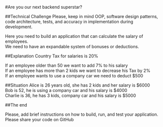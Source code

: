 #Are you our next backend superstar?

##Technical Challenge
Please, keep in mind OOP, software design patterns, code architecture, tests, and accuracy in implementation during development.

Here you need to build an application that can calculate the salary of employees.  
We need to have an expandable system of bonuses or deductions.

##Explanation
Country Tax for salaries is 20%

If an employee older than 50 we want to add 7% to his salary  
If an employee has more than 2 kids we want to decrease his Tax by 2%  
If an employee wants to use a company car we need to deduct $500  

##Situation
Alice is 26 years old, she has 2 kids and her salary is $6000  
Bob is 52, he is using a company car and his salary is $4000  
Charlie is 36, he has 3 kids, company car and his salary is $5000
  
##The end

Please, add brief instructions on how to build, run, and test your application.  
Please share your code on GitHub



